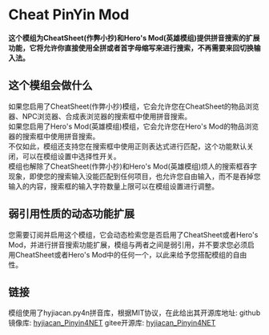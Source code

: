 # Cheat PinYin Mod

**这个模组为CheatSheet(作弊小抄)和Hero's Mod(英雄模组)提供拼音搜索的扩展功能，它将允许你直接使用全拼或者首字母缩写来进行搜索，不再需要来回切换输入法。**

## 这个模组会做什么

如果您启用了CheatSheet(作弊小抄)模组，它会允许您在CheatSheet的物品浏览器、NPC浏览器、合成表浏览器的搜索框中使用拼音搜索。  
如果您启用了Hero's Mod(英雄模组)模组，它会允许您在Hero's Mod的物品浏览器的搜索框中使用拼音搜索。  
不仅如此，模组还支持您在搜索框中使用正则表达式进行匹配，这个功能默认关闭，可以在模组设置中选择性开关。  
模组也解除了CheatSheet(作弊小抄)和Hero's Mod(英雄模组)烦人的搜索框吞字现象，即使您的搜索输入没能匹配到任何项目，也允许您自由输入，而不是吞掉您输入的内容，搜索框的输入字符数量上限可以在模组设置进行调整。

## 弱引用性质的动态功能扩展

您需要订阅并启用这个模组，它会动态检索您是否启用了CheatSheet或者Hero's Mod，并进行拼音搜索功能扩展，模组与两者之间是弱引用，并不要求您必须启用CheatSheet或者Hero's Mod中的任何一个，以此来给予您搭配模组的自由性。

## 链接

模组使用了hyjiacan.py4n拼音库，根据MIT协议，在此给出其开源库地址:
github镜像库: [hyjiacan_Pinyin4NET](https://github.com/hyjiacan/Pinyin4NET)
gitee开源库: [hyjiacan_Pinyin4NET](https://gitee.com/hyjiacan/Pinyin4Net)
